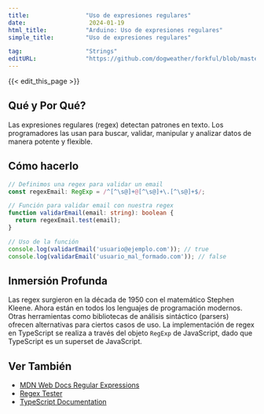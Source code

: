 ```yaml
---
title:                "Uso de expresiones regulares"
date:                  2024-01-19
html_title:           "Arduino: Uso de expresiones regulares"
simple_title:         "Uso de expresiones regulares"

tag:                  "Strings"
editURL:              "https://github.com/dogweather/forkful/blob/master/content/es/typescript/using-regular-expressions.md"
---
```


{{< edit_this_page >}}

## Qué y Por Qué?
Las expresiones regulares (regex) detectan patrones en texto. Los programadores las usan para buscar, validar, manipular y analizar datos de manera potente y flexible.

## Cómo hacerlo

```TypeScript
// Definimos una regex para validar un email
const regexEmail: RegExp = /^[^\s@]+@[^\s@]+\.[^\s@]+$/;

// Función para validar email con nuestra regex
function validarEmail(email: string): boolean {
  return regexEmail.test(email);
}

// Uso de la función
console.log(validarEmail('usuario@ejemplo.com')); // true
console.log(validarEmail('usuario_mal_formado.com')); // false
```

## Inmersión Profunda
Las regex surgieron en la década de 1950 con el matemático Stephen Kleene. Ahora están en todos los lenguajes de programación modernos. Otras herramientas como bibliotecas de análisis sintáctico (parsers) ofrecen alternativas para ciertos casos de uso. La implementación de regex en TypeScript se realiza a través del objeto `RegExp` de JavaScript, dado que TypeScript es un superset de JavaScript.

## Ver También
- [MDN Web Docs Regular Expressions](https://developer.mozilla.org/en-US/docs/Web/JavaScript/Guide/Regular_Expressions)
- [Regex Tester](https://regexr.com/)
- [TypeScript Documentation](https://www.typescriptlang.org/docs/)

